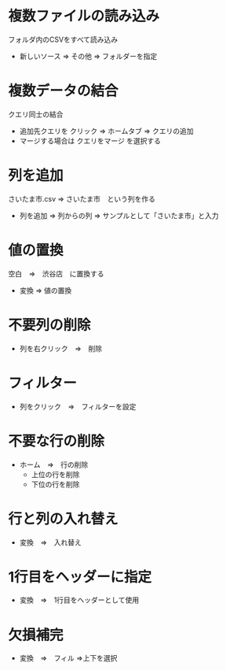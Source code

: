 # 複数ファイルの読み込み
フォルダ内のCSVをすべて読み込み
* 新しいソース ⇒ その他 ⇒ フォルダーを指定

# 複数データの結合
クエリ同士の結合
* 追加先クエリを クリック ⇒ ホームタブ ⇒ クエリの追加
* マージする場合は クエリをマージ を選択する

# 列を追加
さいたま市.csv ⇒ さいたま市　という列を作る
* 列を追加 ⇒ 列からの列 ⇒ サンプルとして「さいたま市」と入力

# 値の置換
空白　⇒　渋谷店　に置換する
* 変換 ⇒ 値の置換

# 不要列の削除
* 列を右クリック　⇒　削除

# フィルター
* 列をクリック　⇒　フィルターを設定

# 不要な行の削除
* ホーム　⇒　行の削除
    * 上位の行を削除
    * 下位の行を削除

# 行と列の入れ替え
* 変換　⇒　入れ替え

# 1行目をヘッダーに指定
* 変換　⇒　1行目をヘッダーとして使用

# 欠損補完
* 変換　⇒　フィル ⇒上下を選択

